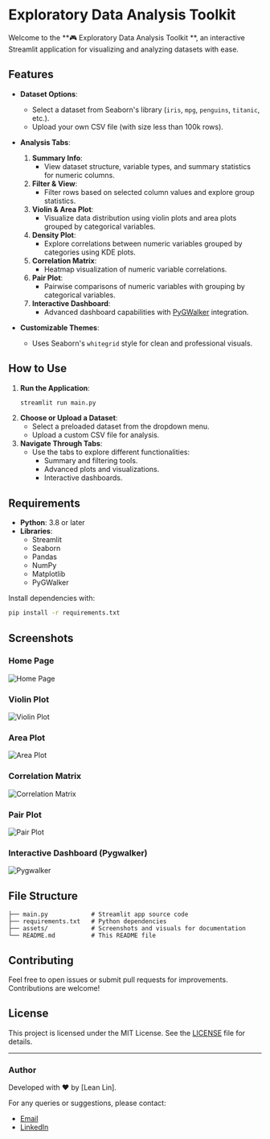
# Exploratory Data Analysis Toolkit

Welcome to the **🎮 Exploratory Data Analysis Toolkit **, an interactive Streamlit application for visualizing and analyzing datasets with ease.

## Features

- **Dataset Options**:
  - Select a dataset from Seaborn's library (`iris`, `mpg`, `penguins`, `titanic`, etc.).
  - Upload your own CSV file (with size less than 100k rows).

- **Analysis Tabs**:
  1. **Summary Info**:
     - View dataset structure, variable types, and summary statistics for numeric columns.
  2. **Filter & View**:
     - Filter rows based on selected column values and explore group statistics.
  3. **Violin & Area Plot**:
     - Visualize data distribution using violin plots and area plots grouped by categorical variables.
  4. **Density Plot**:
     - Explore correlations between numeric variables grouped by categories using KDE plots.
  5. **Correlation Matrix**:
     - Heatmap visualization of numeric variable correlations.
  6. **Pair Plot**:
     - Pairwise comparisons of numeric variables with grouping by categorical variables.
  7. **Interactive Dashboard**:
     - Advanced dashboard capabilities with [PyGWalker](https://github.com/Kanaries/pygwalker) integration.

- **Customizable Themes**:
  - Uses Seaborn's `whitegrid` style for clean and professional visuals.

## How to Use

1. **Run the Application**:
   ```bash
   streamlit run main.py
   ```
2. **Choose or Upload a Dataset**:
   - Select a preloaded dataset from the dropdown menu.
   - Upload a custom CSV file for analysis.
3. **Navigate Through Tabs**:
   - Use the tabs to explore different functionalities:
     - Summary and filtering tools.
     - Advanced plots and visualizations.
     - Interactive dashboards.

## Requirements

- **Python**: 3.8 or later
- **Libraries**:
  - Streamlit
  - Seaborn
  - Pandas
  - NumPy
  - Matplotlib
  - PyGWalker

Install dependencies with:
```bash
pip install -r requirements.txt
```

## Screenshots

### Home Page
![Home Page](assets/home_page.png)

### Violin Plot
![Violin Plot](assets/violin_plot.png)

### Area Plot
![Area Plot](assets/area_plot.png)

### Correlation Matrix
![Correlation Matrix](assets/correlation_matrix.png)

### Pair Plot
![Pair Plot](assets/pair_plot.png)

### Interactive Dashboard (Pygwalker)
![Pygwalker](assets/pygwalker.png)

## File Structure

```
├── main.py            # Streamlit app source code
├── requirements.txt   # Python dependencies
├── assets/            # Screenshots and visuals for documentation
└── README.md          # This README file
```

## Contributing

Feel free to open issues or submit pull requests for improvements. Contributions are welcome!

## License

This project is licensed under the MIT License. See the [LICENSE](LICENSE) file for details.

---

### Author
Developed with ❤️ by [Lean Lin]. 

For any queries or suggestions, please contact:
- [Email](mailto:xphoenixx32@gmail.com)
- [LinkedIn](https://www.linkedin.com/in/leanlin/)
